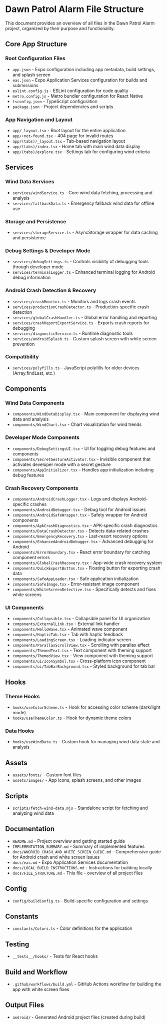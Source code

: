 # Dawn Patrol Alarm File Structure

This document provides an overview of all files in the Dawn Patrol Alarm project, organized by their purpose and functionality.

## Core App Structure

### Root Configuration Files
- `app.json` - Expo configuration including app metadata, build settings, and splash screen
- `eas.json` - Expo Application Services configuration for builds and submissions
- `eslint.config.js` - ESLint configuration for code quality
- `metro.config.js` - Metro bundler configuration for React Native
- `tsconfig.json` - TypeScript configuration
- `package.json` - Project dependencies and scripts

### App Navigation and Layout
- `app/_layout.tsx` - Root layout for the entire application
- `app/+not-found.tsx` - 404 page for invalid routes
- `app/(tabs)/_layout.tsx` - Tab-based navigation layout
- `app/(tabs)/index.tsx` - Home tab with main wind data display
- `app/(tabs)/explore.tsx` - Settings tab for configuring wind criteria

## Services

### Wind Data Services
- `services/windService.ts` - Core wind data fetching, processing and analysis
- `services/fallbackData.ts` - Emergency fallback wind data for offline use

### Storage and Persistence
- `services/storageService.ts` - AsyncStorage wrapper for data caching and persistence

### Debug Settings & Developer Mode
- `services/debugSettings.ts` - Controls visibility of debugging tools through developer mode
- `services/terminalLogger.ts` - Enhanced terminal logging for Android debug information

### Android Crash Detection & Recovery
- `services/crashMonitor.ts` - Monitors and logs crash events
- `services/productionCrashDetector.ts` - Production-specific crash detection
- `services/globalCrashHandler.ts` - Global error handling and reporting
- `services/crashReportExportService.ts` - Exports crash reports for debugging
- `services/diagnosticService.ts` - Runtime diagnostic tools
- `services/androidSplash.ts` - Custom splash screen with white screen prevention

### Compatibility
- `services/polyfills.ts` - JavaScript polyfills for older devices (Array.findLast, etc.)

## Components

### Wind Data Components
- `components/WindDataDisplay.tsx` - Main component for displaying wind data and analysis
- `components/WindChart.tsx` - Chart visualization for wind trends

### Developer Mode Components
- `components/DebugSettingsUI.tsx` - UI for toggling debug features and components
- `components/SecretGestureActivator.tsx` - Invisible component that activates developer mode with a secret gesture
- `components/AppInitializer.tsx` - Handles app initialization including debug features

### Crash Recovery Components
- `components/AndroidCrashLogger.tsx` - Logs and displays Android-specific crashes
- `components/AndroidDebugger.tsx` - Debug tool for Android issues
- `components/AndroidSafeWrapper.tsx` - Safety wrapper for Android components
- `components/ApkCrashDiagnostics.tsx` - APK-specific crash diagnostics
- `components/DataCrashDetector.tsx` - Detects data-related crashes
- `components/EmergencyRecovery.tsx` - Last-resort recovery options
- `components/EnhancedAndroidDebugger.tsx` - Advanced debugging for Android
- `components/ErrorBoundary.tsx` - React error boundary for catching component errors
- `components/GlobalCrashRecovery.tsx` - App-wide crash recovery system
- `components/QuickExportButton.tsx` - Floating button for exporting crash data
- `components/SafeAppLoader.tsx` - Safe application initialization
- `components/SafeImage.tsx` - Error-resistant image component
- `components/WhiteScreenDetective.tsx` - Specifically detects and fixes white screens

### UI Components
- `components/Collapsible.tsx` - Collapsible panel for UI organization
- `components/ExternalLink.tsx` - External link handler
- `components/HelloWave.tsx` - Animated wave component
- `components/HapticTab.tsx` - Tab with haptic feedback
- `components/LoadingScreen.tsx` - Loading indicator screen
- `components/ParallaxScrollView.tsx` - Scrolling with parallax effect
- `components/ThemedText.tsx` - Text component with theming support
- `components/ThemedView.tsx` - View component with theming support
- `components/ui/IconSymbol.tsx` - Cross-platform icon component
- `components/ui/TabBarBackground.tsx` - Styled background for tab bar

## Hooks

### Theme Hooks
- `hooks/useColorScheme.ts` - Hook for accessing color scheme (dark/light mode)
- `hooks/useThemeColor.ts` - Hook for dynamic theme colors

### Data Hooks
- `hooks/useWindData.ts` - Custom hook for managing wind data state and analysis

## Assets
- `assets/fonts/` - Custom font files
- `assets/images/` - App icons, splash screens, and other images

## Scripts
- `scripts/fetch-wind-data.mjs` - Standalone script for fetching and analyzing wind data

## Documentation
- `README.md` - Project overview and getting started guide
- `IMPLEMENTATION_SUMMARY.md` - Summary of implemented features
- `docs/ANDROID_CRASH_AND_WHITE_SCREEN_GUIDE.md` - Comprehensive guide for Android crash and white screen issues
- `docs/eas.md` - Expo Application Services documentation
- `docs/LOCAL_BUILD_INSTRUCTIONS.md` - Instructions for building locally
- `docs/FILE_STRUCTURE.md` - This file - overview of all project files

## Config
- `config/buildConfig.ts` - Build-specific configuration and settings

## Constants
- `constants/Colors.ts` - Color definitions for the application

## Testing
- `__tests__/hooks/` - Tests for React hooks

## Build and Workflow
- `.github/workflows/build.yml` - GitHub Actions workflow for building the app with white screen fixes

## Output Files
- `android/` - Generated Android project files (created during build)
